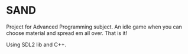 # SAND
Project for Advanced Programming subject. 
An idle game when you can choose material and spread em all over. That is it!

Using SDL2 lib and C++.
